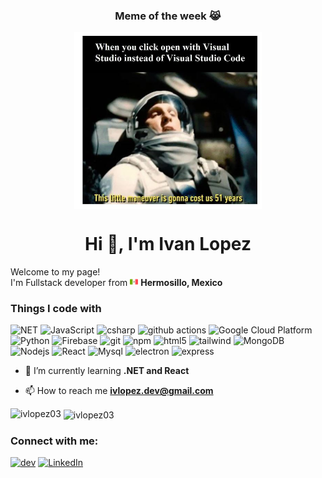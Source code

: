 <h3 align="center"> Meme of the week 😹 </h3>
<p align="center"><img align="center"  src="meme13.JPG" width="300" /></p>
<h1 align="center">Hi 👋, I'm Ivan Lopez</h1>
<p>Welcome to my page! </br> I'm Fullstack developer from <img src="mexico.png" width="13"/> <b>Hermosillo, Mexico</b>
<h3>Things I code with</h3>
<p>
  <img alt="NET" src="https://img.shields.io/badge/-Dotnet-512BD4?style=flat-square&logo=.NET&logoColor=white" />
  <img alt="JavaScript" src="https://img.shields.io/badge/-JavaScript-F7DF1E?style=flat-square&logo=JavaScript&logoColor=white" />
  <img alt="csharp" src="https://img.shields.io/badge/-Csharp-C733FF?style=flat-square&logo=C Sharp&logoColor=white" />
  <img alt="github actions" src="https://img.shields.io/badge/-Github_Actions-2088FF?style=flat-square&logo=github-actions&logoColor=white" />
  <img alt="Google Cloud Platform" src="https://img.shields.io/badge/-Google_Cloud_Platform-1a73e8?style=flat-square&logo=google-cloud&logoColor=white" />
  <img alt="Python" src="https://img.shields.io/badge/-Python-3776AB?style=flat-square&logo=Python&logoColor=white" />
  <img alt="Firebase" src="https://img.shields.io/badge/-Firebase-FFCA28?style=flat-square&logo=Firebase&logoColor=white" />
  <img alt="git" src="https://img.shields.io/badge/-Git-F05032?style=flat-square&logo=git&logoColor=white" />
  <img alt="npm" src="https://img.shields.io/badge/-NPM-CB3837?style=flat-square&logo=npm&logoColor=white" />
  <img alt="html5" src="https://img.shields.io/badge/-HTML5-E34F26?style=flat-square&logo=html5&logoColor=white" />
  <img alt="tailwind" src="https://img.shields.io/badge/-Tailwind CSS-06B6D4?style=flat-square&logo=Tailwind CSS&logoColor=white" />
  <img alt="MongoDB" src="https://img.shields.io/badge/-MongoDB-13aa52?style=flat-square&logo=mongodb&logoColor=white" />
  <img alt="Nodejs" src="https://img.shields.io/badge/-Nodejs-43853d?style=flat-square&logo=Node.js&logoColor=white" />
  <img alt="React" src="https://img.shields.io/badge/-React-45b8d8?style=flat-square&logo=react&logoColor=white" />
  <img alt="Mysql" src="https://img.shields.io/badge/-MySql-4479A1?style=flat-square&logo=MySql&logoColor=white" />
  <img alt="electron" src="https://img.shields.io/badge/-Electron-47848F?style=flat-square&logo=Electron&logoColor=white" />
  <img alt="express" src="https://img.shields.io/badge/-Express-000000?style=flat-square&logo=Express&logoColor=white" />
</p>

- 🌱 I’m currently learning **.NET and React** 

- 📫 How to reach me **ivlopez.dev@gmail.com**



<p><img align="left" src="https://github-readme-stats.vercel.app/api/top-langs?username=ivlopez03&show_icons=true&locale=en&layout=compact" alt="ivlopez03" /></p>

<p>&nbsp;<img align="center" src="https://github-readme-stats.vercel.app/api?username=ivlopez03&show_icons=true&locale=en" alt="ivlopez03" /></p>


<h3 align="left">Connect with me:</h3>
<p><a href="https://dev.to/@ivlopez03" target="_blank" > <img alt="dev"  src="https://img.shields.io/badge/-dev.to-%2312100E.svg?&style=for-the-badge&logo=dev.to&logoColor=white" /></a> <a href="https://www.linkedin.com/in/ivlopez13/" target="_blank" > <img alt="LinkedIn" src="https://img.shields.io/badge/-linkedin-%230077B5.svg?&style=for-the-badge&logo=linkedin&logoColor=white" /></a> </p>

<!---
ivlopez03/ivlopez03 is a ✨ special ✨ repository because its `README.md` (this file) appears on your GitHub profile.
You can click the Preview link to take a look at your changes.
--->
